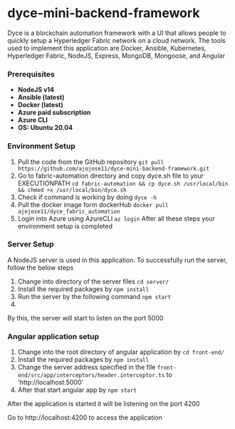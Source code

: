 # dyce-mini-backend-framework

Dyce is a blockchain automation framework with a UI that allows people to quickly setup a Hyperledger Fabric network on a cloud network.
The tools used to implement this application are Docker, Ansible, Kubernetes, Hyperledger Fabric, NodeJS, Express, MongoDB, Mongoose, and Angular


### Prerequisites


* **NodeJS v14**
* **Ansible (latest)**
* **Docker (latest)**
* **Azure paid subscription**
* **Azure CLI**
* **OS: Ubuntu 20.04**



### Environment Setup

  1.  Pull the code from the GitHub repository ```git pull https://github.com/ajojose11/dyce-mini-backend-framework.git```
  2.  Go  to  fabric-automation  directory  and  copy  dyce.sh  file  to  your  EXECUTIONPATH ```cd fabric-automation && cp dyce.sh /usr/local/bin && chmod +x /usr/local/bin/dyce.sh```
  3.  Check if command is working by doing
        ``` dyce -h ```
  4.  Pull the docker image form dockerHub
      ```docker pull ajojose11/dyce_fabric_automation```
  5.  Login into Azure using AzureCLI ```az login```
After all these steps your environment setup is completed


### Server Setup

A NodeJS server is used in this application. To successfully run the server, follow the below steps
 
1.  Change into directory of the server files  ```cd server/```
2.  Install the required packages by  ```npm install```
3.  Run the server by the following command  ```npm start```
4.  
By this, the server will start to listen on the port 5000 


### Angular application setup
1.  Change into the root directory of angular application by  ```cd front-end/```
2.  Install the required packages by  ```npm install```
3.  Change the server address specified in the file ```front-end/src/app/interceptors/header.interceptor.ts``` to ’http://localhost:5000’
4.  After that start angular app by   ```npm start```


After the application is started it will be listening on the port 4200

Go to http://localhost:4200 to access the application
